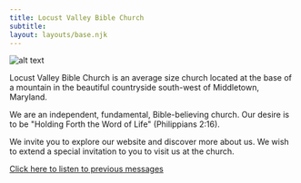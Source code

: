 ```yaml
---
title: Locust Valley Bible Church
subtitle:
layout: layouts/base.njk
---
```


![alt text](/images/church-entrance.jpg "Locust Valley Bible Church")

Locust Valley Bible Church is an average size church located at the base of a mountain in the beautiful countryside south-west of Middletown, Maryland.

We are an independent, fundamental, Bible-believing church. Our desire is to be "Holding Forth the Word of Life" (Philippians 2:16).

We invite you to explore our website and discover more about us. We wish to extend a special invitation to you to visit us at the church.

[Click here to listen to previous messages](./messages "messages archive")
